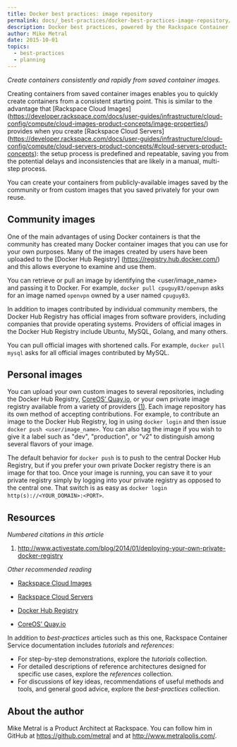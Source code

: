 ```yaml
---
title: Docker best practices: image repository
permalink: docs/_best-practices/docker-best-practices-image-repository/
description: Docker best practices, powered by the Rackspace Container Service
author: Mike Metral
date: 2015-10-01
topics:
  - best-practices
  - planning
---
```


*Create containers consistently and rapidly from saved container images.*

Creating containers from saved container images enables you to
quickly create containers from a consistent starting point.
This is similar to the advantage that [Rackspace Cloud Images] (https://developer.rackspace.com/docs/user-guides/infrastructure/cloud-config/compute/cloud-images-product-concepts/image-properties/) provides when you
create [Rackspace Cloud Servers] (https://developer.rackspace.com/docs/user-guides/infrastructure/cloud-config/compute/cloud-servers-product-concepts/#cloud-servers-product-concepts): the setup process is predefined
and repeatable,
saving you from the potential delays and inconsistencies that are likely in
a manual, multi-step process.

You can create your containers from publicly-available images saved by the
community or from custom images that you saved privately for your own reuse.

## Community images

One of the main advantages of using Docker containers is that
the community has created
many Docker container images that you can use for your own purposes.
Many of the images created
by users have been uploaded to the [Docker Hub Registry]
(https://registry.hub.docker.com/) and this allows everyone to examine and use
them.

You can retrieve or pull an image by identifying the
<user/image_name> and passing it to Docker. For example, `docker pull
cpuguy83/openvpn` asks for an image named `openvpn`
owned by a user named `cpuguy83`.

In addition to images contributed by individual community members,
the Docker Hub Registry has official images from software providers, including
companies that provide operating systems.
Providers of official images in the Docker Hub Registry include Ubuntu,
MySQL, Golang, and many others.

You can pull official images with shortened calls.
For example, `docker pull mysql` asks for all official images
contributed by MySQL.

## Personal images

You can upload your own custom images to several repositories, including
the Docker Hub Registry,
[CoreOS’ Quay.io](https://quay.io/), or
your own private image registry available from a variety of providers [(1)](#resources).
Each image repository has its own method of
accepting contributions.
For example, to contribute an image to
the Docker Hub Registry,
log in using `docker login` and then issue
`docker push <user/image_name>`.
You can also tag the image if you wish to give it a label
such as "dev", "production", or "v2" to distinguish among several flavors
of your image.

The default behavior for `docker push` is to push to the central
Docker Hub Registry, but if you prefer your own private
Docker registry there is an image for that too. Once your image is running,
you can save it to your private registry simply by
logging into your private registry as opposed to the central one. That switch is as
easy as `docker login http(s)://<YOUR_DOMAIN>:<PORT>`.

<a name="resources"></a>
## Resources

*Numbered citations in this article*

1. <http://www.activestate.com/blog/2014/01/deploying-your-own-private-docker-registry>

*Other recommended reading*

- [Rackspace Cloud Images](https://developer.rackspace.com/docs/user-guides/infrastructure/cloud-config/compute/cloud-images-product-concepts/image-properties/)

- [Rackspace Cloud Servers](https://developer.rackspace.com/docs/user-guides/infrastructure/cloud-config/compute/cloud-servers-product-concepts/#cloud-servers-product-concepts)

- [Docker Hub Registry](https://registry.hub.docker.com/)

- [CoreOS’ Quay.io](https://quay.io/)

In addition to *best-practices* articles such as this one,
Rackspace Container Service documentation includes *tutorials* and *references*:

* For step-by-step demonstrations, explore the *tutorials* collection.
* For detailed descriptions of reference architectures designed
  for specific use cases,
  explore the *references* collection.
* For discussions of key ideas, recommendations of useful methods and tools, and
  general good advice, explore the *best-practices* collection.

## About the author

Mike Metral is a Product Architect at Rackspace. You can follow him in GitHub at https://github.com/metral and at http://www.metralpolis.com/.

